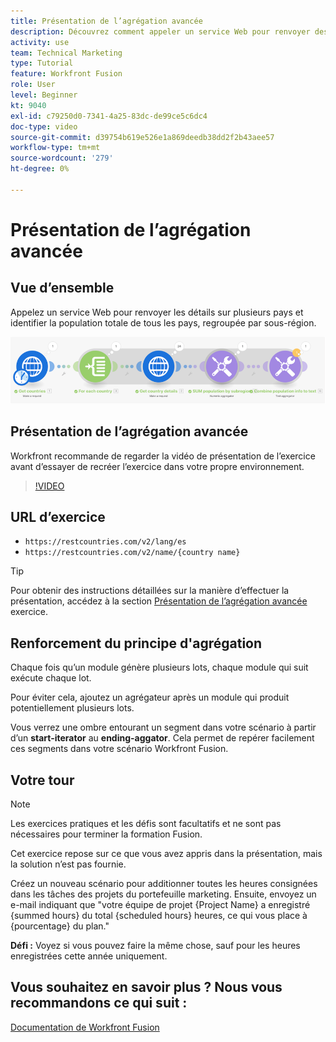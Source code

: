 ```yaml
---
title: Présentation de l’agrégation avancée
description: Découvrez comment appeler un service Web pour renvoyer des détails sur plusieurs pays et identifier la population, regroupée par sous-région, le tout dans [!DNL Adobe Workfront Fusion].
activity: use
team: Technical Marketing
type: Tutorial
feature: Workfront Fusion
role: User
level: Beginner
kt: 9040
exl-id: c79250d0-7341-4a25-83dc-de99ce5c6dc4
doc-type: video
source-git-commit: d39754b619e526e1a869deedb38dd2f2b43aee57
workflow-type: tm+mt
source-wordcount: '279'
ht-degree: 0%

---
```


# Présentation de l’agrégation avancée

## Vue d’ensemble

Appelez un service Web pour renvoyer les détails sur plusieurs pays et identifier la population totale de tous les pays, regroupée par sous-région.

![Une image du scénario Fusion](assets/iteration-and-aggregation-3.png)

## Présentation de l’agrégation avancée

Workfront recommande de regarder la vidéo de présentation de l’exercice avant d’essayer de recréer l’exercice dans votre propre environnement.

>[!VIDEO](https://video.tv.adobe.com/v/335281/?quality=12)

## URL d’exercice

* `https://restcountries.com/v2/lang/es`
* `https://restcountries.com/v2/name/{country name}`

>[!TIP]
>
>Pour obtenir des instructions détaillées sur la manière d’effectuer la présentation, accédez à la section [Présentation de l’agrégation avancée](https://experienceleague.adobe.com/docs/workfront-learn/tutorials-workfront/fusion/exercises/advanced-aggregation.html?lang=en) exercice.

## Renforcement du principe d&#39;agrégation

Chaque fois qu’un module génère plusieurs lots, chaque module qui suit exécute chaque lot.

Pour éviter cela, ajoutez un agrégateur après un module qui produit potentiellement plusieurs lots.

Vous verrez une ombre entourant un segment dans votre scénario à partir d’un **start-iterator** au **ending-aggator**. Cela permet de repérer facilement ces segments dans votre scénario Workfront Fusion.

## Votre tour

>[!NOTE]
>
>Les exercices pratiques et les défis sont facultatifs et ne sont pas nécessaires pour terminer la formation Fusion.

Cet exercice repose sur ce que vous avez appris dans la présentation, mais la solution n’est pas fournie.

Créez un nouveau scénario pour additionner toutes les heures consignées dans les tâches des projets du portefeuille marketing. Ensuite, envoyez un e-mail indiquant que &quot;votre équipe de projet {Project Name} a enregistré {summed hours} du total {scheduled hours} heures, ce qui vous place à {pourcentage} du plan.&quot;

**Défi :** Voyez si vous pouvez faire la même chose, sauf pour les heures enregistrées cette année uniquement.

## Vous souhaitez en savoir plus ? Nous vous recommandons ce qui suit :

[Documentation de Workfront Fusion](https://experienceleague.adobe.com/docs/workfront/using/adobe-workfront-fusion/workfront-fusion-2.html?lang=en)
